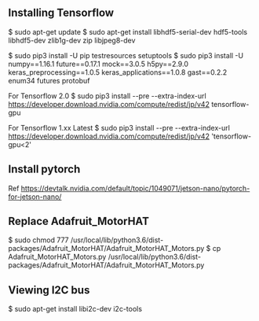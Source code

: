 ## Installing Tensorflow

$ sudo apt-get update
$ sudo apt-get install libhdf5-serial-dev hdf5-tools libhdf5-dev zlib1g-dev zip libjpeg8-dev

$ sudo pip3 install -U pip testresources setuptools
$ sudo pip3 install -U numpy==1.16.1 future==0.17.1 mock==3.0.5 h5py==2.9.0 keras_preprocessing==1.0.5 keras_applications==1.0.8 gast==0.2.2 enum34 futures protobuf

For Tensorflow 2.0
$ sudo pip3 install --pre --extra-index-url https://developer.download.nvidia.com/compute/redist/jp/v42 tensorflow-gpu

For Tensorflow 1.xx Latest
$ sudo pip3 install --pre --extra-index-url https://developer.download.nvidia.com/compute/redist/jp/v42 'tensorflow-gpu<2'


## Install pytorch

Ref https://devtalk.nvidia.com/default/topic/1049071/jetson-nano/pytorch-for-jetson-nano/

## Replace Adafruit_MotorHAT
$ sudo chmod 777 /usr/local/lib/python3.6/dist-packages/Adafruit_MotorHAT/Adafruit_MotorHAT_Motors.py
$ cp Adafruit_MotorHAT_Motors.py /usr/local/lib/python3.6/dist-packages/Adafruit_MotorHAT/Adafruit_MotorHAT_Motors.py

## Viewing I2C bus
$ sudo apt-get install libi2c-dev i2c-tools




